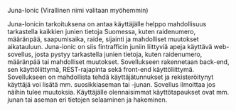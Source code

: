 
Juna-Ionic (Virallinen nimi valitaan myöhemmin)

Juna-Ionicin tarkoituksena on antaa käyttäjälle helppo mahdollisuus tarkastella kaikkien junien tietoja Suomessa,
kuten raidenumero, määränpää, saapumisaika, raide, sijainti ja mahdolliset muutokset aikatauluun. 
Juna-ionic on siis fintrafficin juniin liittyviä apeja käyttävä web-sovellus,
josta pystyy tarkastella junien tietoja, kuten raidenumero, määränpää tai mahdolliset muutokset. 
Sovellukseen rakennetaan back-end, sen käyttöliittymä, REST-rajapinta sekä front-end käyttöliittymä.
Sovellukseen on mahdollista tehdä käyttäjätunnukset ja rekisteröitynyt käyttäjä voi lisätä mm.
suosikkiaseman tai -junan. Sovellus ilmoittaa jos näihin tulee muutoksia. Käyttäjälle olennaisimmat käyttötapaukset ovat mm.
junan tai aseman eri tietojen selaaminen ja hakeminen. 
